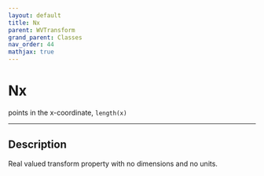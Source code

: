```yaml
---
layout: default
title: Nx
parent: WVTransform
grand_parent: Classes
nav_order: 44
mathjax: true
---
```


#  Nx

points in the x-coordinate, `length(x)`


---

## Description
Real valued transform property with no dimensions and no units.

